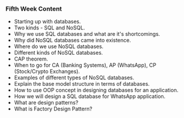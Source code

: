 ### Fifth Week Content
- Starting up with databases.
- Two kinds - SQL and NoSQL.
- Why we use SQL databases and what are it's shortcomings.
- Why did NoSQL databases came into existence.
- Where do we use NoSQL databases.
- Different kinds of NoSQL databases.
- CAP theorem.
- When to go for CA (Banking Systems), AP (WhatsApp), CP (Stock/Crypto Exchanges).
- Examples of different types of NoSQL databases.
- Explain the base model structure in terms of databases.
- How to use OOP concept in designing databases for an application.
- How we will design a SQL database for WhatsApp application.
- What are design patterns?
- What is Factory Design Pattern?
